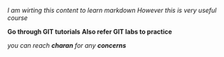 *I am wirting this content to learn markdown*
_However this is very useful course_

**Go through GIT tutorials**
__Also refer GIT labs to practice__

_you can reach **charan** for any **concerns**_

